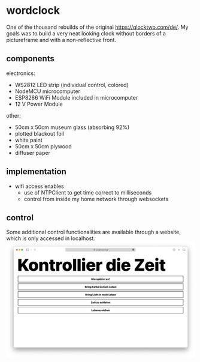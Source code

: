 # wordclock
One of the thousand rebuilds of the original https://qlocktwo.com/de/. 
My goals was to build a very neat looking clock without borders of a pictureframe and with a non-reflective front. 

## components
electronics:
+ WS2812 LED strip (individual control, colored)
+ NodeMCU microcomputer
+ ESP8266 WiFi Module included in microcomputer
+ 12 V Power Module

other:
+ 50cm x 50cm museum glass (absorbing 92%)
+ plotted blackout foil
+ white paint
+ 50cm x 50cm plywood
+ diffuser paper

## implementation
+ wifi access enables
  + use of NTPClient to get time correct to milliseconds
  + control from inside my home network through websockets

## control
Some additional control functionalities are available through a website, which is only accessed in localhost.
<img src="/images/website.png"/>

